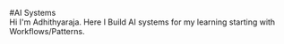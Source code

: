 #AI Systems  
Hi I'm Adhithyaraja. Here I Build AI systems for my learning starting with Workflows/Patterns.
